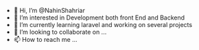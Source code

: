 - 👋 Hi, I’m @NahinShahriar
- 👀 I’m interested in Development both front End and Backend
- 🌱 I’m currently learning laravel and working on several projects
- 💞️ I’m looking to collaborate on ...
- 📫 How to reach me ...

<!---
NahinShahriar/NahinShahriar is a ✨ special ✨ repository because its `README.md` (this file) appears on your GitHub profile.
You can click the Preview link to take a look at your changes.
--->

